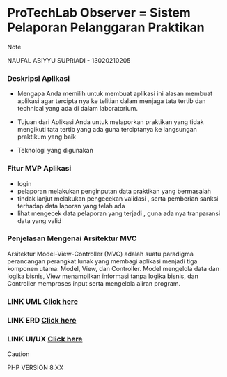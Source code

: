# ProTechLab Observer = Sistem Pelaporan Pelanggaran Praktikan

> [!NOTE]
> NAUFAL ABIYYU SUPRIADI - 13020210205

### Deskripsi Aplikasi

- Mengapa Anda memilih untuk membuat aplikasi ini
  alasan membuat aplikasi agar tercipta nya ke telitian dalam menjaga tata tertib dan technical
  yang ada di dalam laboratorium.

- Tujuan dari Aplikasi Anda
  untuk melaporkan praktikan yang tidak mengikuti tata tertib yang ada guna terciptanya
  ke langsungan praktikum yang baik

- Teknologi yang digunakan

### Fitur MVP Aplikasi

- login
- pelaporan
  melakukan penginputan data praktikan yang bermasalah
- tindak lanjut
  melakukan pengecekan validasi , serta pemberian sanksi terhadap
  data laporan yang telah ada
- lihat
  mengecek data pelaporan yang terjadi , guna ada nya tranparansi data yang valid

### Penjelasan Mengenai Arsitektur MVC

Arsitektur Model-View-Controller (MVC) adalah suatu paradigma perancangan perangkat lunak yang membagi aplikasi menjadi tiga komponen utama: Model, View, dan Controller.
Model mengelola data dan logika bisnis,
View menampilkan informasi tanpa logika bisnis,
dan Controller memproses input serta mengelola aliran program.

### LINK UML [Click here](https://github.com/nofalabiyyu/UML.git)

### LINK ERD [Click here](https://github.com/nofalabiyyu/ERD.git)

### LINK UI/UX [Click here](https://github.com/nofalabiyyu/UI-UX.git)

> [!CAUTION]
> PHP VERSION 8.XX
